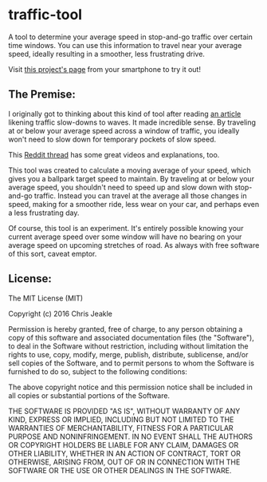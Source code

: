 # traffic-tool
A tool to determine your average speed in stop-and-go traffic over certain time windows. You can use this information to travel near your average speed, ideally resulting in a smoother, less frustrating drive.

Visit [this project's page](http://cjjeakle.github.io/traffic-tool) from your smartphone to try it out!

## The Premise:
I originally got to thinking about this kind of tool after reading [an article](http://trafficwaves.org/) likening traffic slow-downs to waves. It made incredible sense. By traveling at or below your average speed across a window of traffic, you ideally won't need to slow down for temporary pockets of slow speed.

This [Reddit thread](https://www.reddit.com/r/askscience/comments/1lqdzo/traffic_engineers_what_causes_the_pulsatile_flow/) has some great videos and explanations, too.

This tool was created to calculate a moving average of your speed, which gives you a ballpark target speed to maintain. By traveling at or below your average speed, you shouldn't need to speed up and slow down with stop-and-go traffic. Instead you can travel at the average all those changes in speed, making for a smoother ride, less wear on your car, and perhaps even a less frustrating day.

Of course, this tool is an experiment. It's entirely possible knowing your current average speed over some window will have no bearing on your average speed on upcoming stretches of road. As always with free software of this sort, caveat emptor.

## License:
The MIT License (MIT)

Copyright (c) 2016 Chris Jeakle

Permission is hereby granted, free of charge, to any person obtaining a copy
of this software and associated documentation files (the "Software"), to deal
in the Software without restriction, including without limitation the rights
to use, copy, modify, merge, publish, distribute, sublicense, and/or sell
copies of the Software, and to permit persons to whom the Software is
furnished to do so, subject to the following conditions:

The above copyright notice and this permission notice shall be included in all
copies or substantial portions of the Software.

THE SOFTWARE IS PROVIDED "AS IS", WITHOUT WARRANTY OF ANY KIND, EXPRESS OR
IMPLIED, INCLUDING BUT NOT LIMITED TO THE WARRANTIES OF MERCHANTABILITY,
FITNESS FOR A PARTICULAR PURPOSE AND NONINFRINGEMENT. IN NO EVENT SHALL THE
AUTHORS OR COPYRIGHT HOLDERS BE LIABLE FOR ANY CLAIM, DAMAGES OR OTHER
LIABILITY, WHETHER IN AN ACTION OF CONTRACT, TORT OR OTHERWISE, ARISING FROM,
OUT OF OR IN CONNECTION WITH THE SOFTWARE OR THE USE OR OTHER DEALINGS IN THE
SOFTWARE.
